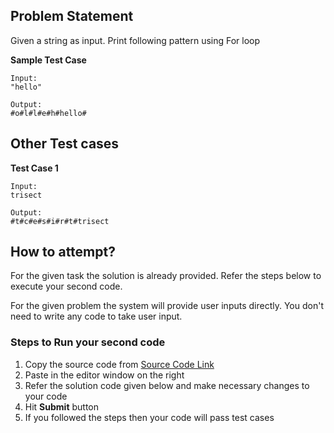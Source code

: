 ## Problem Statement
Given a string as input. Print following pattern using For loop

**Sample Test Case**
```
Input:
"hello"

Output:
#o#l#l#e#h#hello#
```
## Other Test cases
**Test Case 1**
```
Input:
trisect

Output:
#t#c#e#s#i#r#t#trisect
```


## How to attempt?
For the given task the solution is already provided. Refer the steps below to execute your second code.

For the given problem the system will provide user inputs directly. You don't need to write any code to take user input.

### Steps to Run your second code
1. Copy the source code from [Source Code Link](https://raw.githubusercontent.com/Aartiarora22/Lab_assignments/main/P1/T3/Main.java)
2. Paste in the editor window on the right
3. Refer the solution code given below and make necessary changes to your code
4. Hit **Submit** button
5. If you followed the steps then your code will pass test cases
